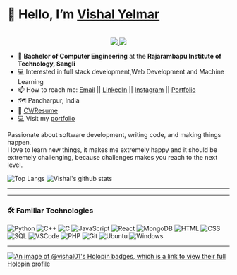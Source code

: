 <!---
vishalyelmar01/vishalyelmar01 is a ✨ special ✨ repository because its `README.md` (this file) appears on your GitHub profile.
You can click the Preview link to take a look at your changes.
--->

# 👋 Hello, I’m [Vishal Yelmar](https://github.com/vishalyelmar01)
<!-- https://shields.io/ -->
<p align="center"><br/>
 <a href="https://www.linkedin.com/in/vishalyelmar/">
  <img src="https://img.shields.io/badge/linkedin-Vishal%20Yelmar-blue?style=flat-square&logo=linkedin">
 </a>
 <a href="mailto:vbyelmar@gmail.com">
  <img src="https://img.shields.io/badge/Email-vbyelmar%40gmail.com-red?style=flat-square&logo=gmail&logoColor=white">
 </a>
</p>

- 📄 **Bachelor of Computer Engineering** at the **Rajarambapu Institute of Technology, Sangli**
- 💻 Interested in full stack development,Web Development and Machine Learning
- 📫 How to reach me: [Email](mailto:vbyelmar@gmail.com "vbyelmar@gmail.com") || [LinkedIn](https://www.linkedin.com/in/vishalyelmar) || [Instagram](https://www.instagram.com/vishal_____.01/ "vishal-yelmar") || [Portfolio](https://vishal-yelmar.web.app/ "Vishal Yelmar")
- 🗺️ Pandharpur, India
- 📝 [CV/Resume]("CV/Resume")
- 💻 Visit my [portfolio](https://vishal-yelmar.web.app/ "Vishal Yelmar")

Passionate about software development, writing code, and making things happen.
<br>
I love to learn new things, it makes me extremely happy and it should be extremely challenging, because challenges makes you reach to the next level.
<br>
<!-- https://github.com/anuraghazra/github-readme-stats -->
![Top Langs](https://github-readme-stats.vercel.app/api/top-langs/?username=vishalyelmar01&theme=tokyonight&count_private=true&langs_count=8&layout=compact&hide=ASP.NET,ShaderLab,c,Jupyter%20Notebook)
![Vishal's github stats](https://github-readme-stats.vercel.app/api/?username=vishalyelmar01&show_icons=true&theme=tokyonight&count_private=true&hide_rank=true&line_height=24) <!--&hide=contribs -->
<br>

---



---

### 🛠️ Familiar Technologies
![Python](https://img.shields.io/badge/-Python-black?style=flat-square&logo=python&logoColor=blue)
![C++](https://img.shields.io/badge/-C%2B%2B-black?style=flat-square&logo=c%2B%2B)
![C](https://img.shields.io/badge/-C-black?style=flat-square&logo=c)
![JavaScript](https://img.shields.io/badge/-JavaScript-black?style=flat-square&logo=javascript)
![React](https://img.shields.io/badge/-React-black?style=flat-square&logo=react)
![MongoDB](https://img.shields.io/badge/-MongoDB-black?style=flat-square&logo=mongodb)
![HTML](https://img.shields.io/badge/-HTML5-black?style=flat-square&logo=html5)
![CSS](https://img.shields.io/badge/-CSS3-black?style=flat-square&logo=css3)
![SQL](https://img.shields.io/badge/-SQL-black?style=flat-square&logo=postgresql&logoColor=blue)
![VSCode](https://img.shields.io/badge/-VSCode-black?style=flat-square&logo=visualstudiocode&logoColor=blue)
![PHP](https://img.shields.io/badge/-PHP-black?style=flat-square&logo=php)
![Git](https://img.shields.io/badge/-Git-black?style=flat-square&logo=git)
![Ubuntu](https://img.shields.io/badge/-Ubuntu-black?style=flat-square&logo=ubuntu)
![Windows](https://img.shields.io/badge/-Windows-black?style=flat-square&logo=windows&logoColor=blue)

---
[![An image of @vishal01's Holopin badges, which is a link to view their full Holopin profile](https://holopin.me/vishal01)](https://holopin.io/@vishal01)
